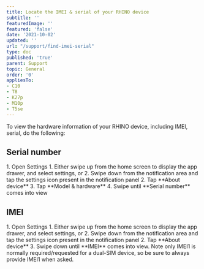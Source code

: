 ```yaml
---
title: Locate the IMEI & serial of your RHINO device
subtitle: ''
featuredImage: ''
featured: 'false'
date: '2021-10-02'
updated: ''
url: "/support/find-imei-serial"
type: doc
published: 'true'
parent: Support
topic: General
order: '0'
appliesTo:
- C10
- T8
- K27p
- M10p
- T5se
---
```


To view the hardware information of your RHINO device, including IMEI, serial, do the following:

## Serial number

<div class="numbered-instructions" markdown="1">
1. Open Settings
  1. Either swipe up from the home screen to display the app drawer, and select settings, or
  2. Swipe down from the notification area and tap the settings icon present in the notification panel
2. Tap **About device**
3. Tap **Model & hardware**
4. Swipe until **Serial number** comes into view
</div>

## IMEI

<div class="numbered-instructions" markdown="1">
1. Open Settings
  1. Either swipe up from the home screen to display the app drawer, and select settings, or
  2. Swipe down from the notification area and tap the settings icon present in the notification panel
2. Tap **About device**
3. Swipe down until **IMEI** comes into view. Note only IMEI1 is normally required/requested for a dual-SIM device, so be sure to always provide IMEI1 when asked.
</div>
